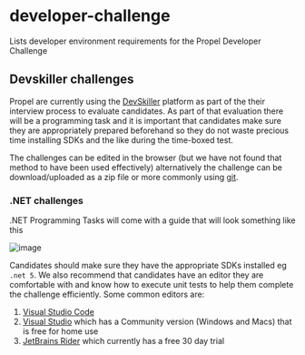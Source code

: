 # developer-challenge
Lists developer environment requirements for the Propel Developer Challenge

## Devskiller challenges
Propel are currently using the [DevSkiller](https://devskiller.com/) platform as part of the their interview process to evaluate candidates. As part of that evaluation there will be a programming task and it is important that candidates make sure they are appropriately prepared beforehand so they do not waste precious time installing SDKs and the like during the time-boxed test.

The challenges can be edited in the browser (but we have not found that method to have been used effectively) alternatively the challenge can be download/uploaded as a zip file or more commonly using [git](https://git-scm.com/). 

### .NET challenges

.NET Programming Tasks will come with a guide that will look something like this

![image](https://user-images.githubusercontent.com/297165/112397574-784dca80-8d56-11eb-92dc-2cd2d040db13.png)

Candidates should make sure they have the appropriate SDKs installed eg `.net 5`. We also recommend that candidates have an editor they are comfortable with and know how to execute unit tests to help them complete the challenge efficiently. Some common editors are: 

1. [Visual Studio Code](https://code.visualstudio.com/)
2. [Visual Studio](https://visualstudio.microsoft.com/) which has a Community version (Windows and Macs) that is free for home use
3. [JetBrains Rider](https://www.jetbrains.com/rider/) which currently has a free 30 day trial

